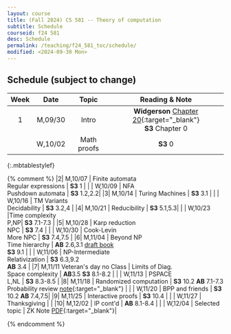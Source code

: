 ```yaml
---
layout: course
title: (Fall 2024) CS 581 -- Theory of computation 
subtitle: Schedule
courseid: f24 581
desc: Schedule
permalink: /teaching/f24_581_toc/schedule/
modified: <2024-09-30 Mon>
---
```


## Schedule (subject to change)

| Week | Date  | Topic | Reading & Note |
|:-----:| :---------: |:----------:|:-----:|
|1| M,09/30  | Intro | **Widgerson** [Chapter 20](https://www.math.ias.edu/files/Book-online-Aug0619.pdf#page=1){:target="_blank"} <br> **S3** Chapter 0|
| | W,10/02 | Math proofs | **S3** 0|
{:.mbtablestylef}

{% comment %}
|2| M,10/07 | Finite automata <br> Regular expressions | **S3** 1 |
| | W,10/09 | NFA <br> Pushdown automata | **S3** 1.2,2.2|
|3| M,10/14 | Turing Machines | **S3** 3.1 |
| | W,10/16 | TM Variants <br> Decidability | **S3** 3.2,4 |
|4| M,10/21 | Reducibility | **S3** 5.1,5.3|
| | W,10/23 |Time complexity <br> P,NP| **S3** 7.1-7.3 |
|5| M,10/28 | Karp reduction <br> NPC | **S3** 7.4 |
| | W,10/30 | Cook-Levin <br> More NPC | **S3** 7.4,7.5 | 
|6| M,11/04 | Beyond NP <br> Time hierarchy | **AB** 2.6,3.1 [draft book](https://theory.cs.princeton.edu/complexity/) <br> **S3** 9.1 |
| | W,11/06 | NP-Intermediate <br> Relativization | **S3** 6.3,9.2 <br> **AB** 3.4 |
|7| M,11/11 Veteran's day no Class | Limits of Diag. <br> Space complexity | **AB**3.5 **S3** 8.1-8.2 |
| | W,11/13 | PSPACE <br> L,NL | **S3** 8.3-8.5  |
|8| M,11/18 | Randomized computation | **S3** 10.2 **AB** 7.1-7.3 <br> Probability review [note](http://theory.stanford.edu/~trevisan/cs276/notesprob.pdf){:target="_blank"} |
| | W,11/20 | BPP and friends | **S3** 10.2 **AB** 7.4,7.5|
|9| M,11/25  | Interactive proofs | **S3** 10.4 |
| | W,11/27 |  Thanksgiving |  |
|10| M,12/02 | IP cont'd | **AB** 8.1-8.4 |
| | W,12/04 | Selected topic | ZK Note [PDF](https://theory.stanford.edu/~trevisan/cs172-07/notezk.pdf){:target="_blank"}| 

{% endcomment %}
